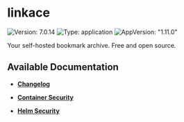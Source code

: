 # linkace

![Version: 7.0.14](https://img.shields.io/badge/Version-7.0.14-informational?style=flat-square) ![Type: application](https://img.shields.io/badge/Type-application-informational?style=flat-square) ![AppVersion: "1.11.0"](https://img.shields.io/badge/AppVersion-"1.11.0"-informational?style=flat-square)

Your self-hosted bookmark archive. Free and open source.

## Available Documentation

- [**Changelog**](CHANGELOG)

- [**Container Security**](container-security)

- [**Helm Security**](helm-security)

